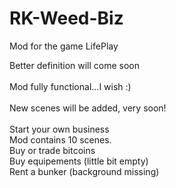 # RK-Weed-Biz
 Mod for the game LifePlay

Better definition will come soon<br>
<br>
Mod fully functional...I wish :)<br>
<br>
New scenes will be added, very soon!<br>
<br>
Start your own business<br>
Mod contains 10 scenes.<br>
Buy or trade bitcoins<br>
Buy equipements (little bit empty)<br>
Rent a bunker (background missing)<br>
<br>